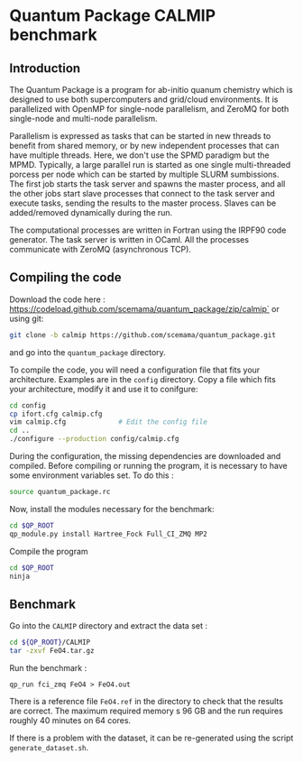 Quantum Package CALMIP benchmark
================================

Introduction
------------

The Quantum Package is a program for ab-initio quanum chemistry which is
designed to use both supercomputers and grid/cloud environments.  It is
parallelized with OpenMP for single-node parallelism, and ZeroMQ for both
single-node and multi-node parallelism.

Parallelism is expressed as tasks that can be started in new threads to benefit
from shared memory, or by new independent processes that can have multiple
threads. Here, we don't use the SPMD paradigm but the MPMD. Typically, a large
parallel run is started as one single multi-threaded porcess per node which can
be started by multiple SLURM sumbissions. The first job starts the task server
and spawns the master process, and all the other jobs start slave processes
that connect to the task server and execute tasks, sending the results to the
master process. Slaves can be added/removed dynamically during the run.

The computational processes are written in Fortran using the IRPF90 code generator.
The task server is written in OCaml. All the processes communicate with ZeroMQ
(asynchronous TCP).


Compiling the code
------------------

Download the code here : https://codeload.github.com/scemama/quantum_package/zip/calmip`
or using git:

```bash
git clone -b calmip https://github.com/scemama/quantum_package.git
```

and go into the ``quantum_package`` directory.

To compile the code, you will need a configuration file that fits your
architecture.  Examples are in the `config` directory. Copy a file which fits
your architecture, modify it and use it to conifgure:

```bash
cd config
cp ifort.cfg calmip.cfg
vim calmip.cfg             # Edit the config file
cd ..
./configure --production config/calmip.cfg
```

During the configuration, the missing dependencies are downloaded and compiled.
Before compiling or running the program, it is necessary to have some environment
variables set. To do this :

```bash
source quantum_package.rc
```

Now, install the modules necessary for the benchmark:

```bash
cd $QP_ROOT
qp_module.py install Hartree_Fock Full_CI_ZMQ MP2
```

Compile the program

```bash
cd $QP_ROOT
ninja
```

Benchmark
---------

Go into the `CALMIP` directory and extract the data set :

```bash
cd ${QP_ROOT}/CALMIP
tar -zxvf FeO4.tar.gz
```

Run the benchmark :

```
qp_run fci_zmq FeO4 > FeO4.out
```

There is a reference file `FeO4.ref` in the directory to check that the results are correct.
The maximum required memory s 96 GB and the run requires roughly 40 minutes on 64 cores.


If there is a problem with the dataset, it can be re-generated using the script `generate_dataset.sh`.
